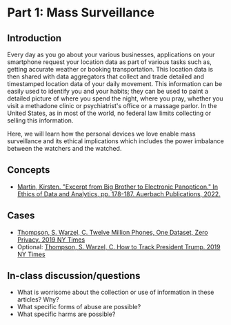 # Part 1: Mass Surveillance

## Introduction

Every day as you go about your various businesses, applications on your smartphone request your location data as part of various tasks such as, getting accurate weather or booking transportation. This location data is then shared with data aggregators that collect and trade detailed and timestamped location data of your daily movement. This information can be easily used to identify you and your habits; they can be used to paint a detailed picture of where you spend the night, where you pray, whether you visit a methadone clinic or psychiatrist's office or a massage parlor. In the United States, as in most of the world, no federal law limits collecting or selling this information.

Here, we will learn how the personal devices we love enable mass surveillance and its ethical implications which includes the power imbalance between the watchers and the watched.

## Concepts

* [Martin, Kirsten. "Excerpt from Big Brother to Electronic Panopticon." In Ethics of Data and Analytics, pp. 178-187. Auerbach Publications, 2022.](https://wm.primo.exlibrisgroup.com/permalink/01COWM_INST/g9pr7p/alma991033870654103196)

## Cases

* [Thompson, S. Warzel, C. Twelve Million Phones, One Dataset, Zero Privacy. 2019 NY Times](https://www.nytimes.com/interactive/2019/12/19/opinion/location-tracking-cell-phone.html)
* Optional: [Thompson, S. Warzel, C. How to Track President Trump. 2019 NY Times](https://www.nytimes.com/interactive/2019/12/20/opinion/location-data-national-security.html)


## In-class discussion/questions

* What is worrisome about the collection or use of information in these articles? Why?
* What specific forms of abuse are possible?
* What specific harms are possible?
